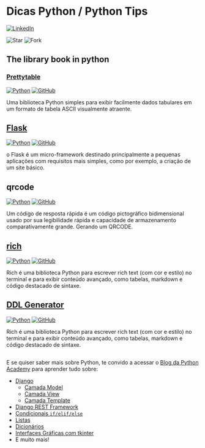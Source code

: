 # Dicas Python / Python Tips

[![LinkedIn](https://img.shields.io/badge/LinkedIn-Erickson_Lopes%20-blue)](https://www.linkedin.com/in/ericksonlopes/)

![Star](https://img.shields.io/github/stars/Erickson-lopes-dev/Dica_Python_Linkedin?style=social)
![Fork](https://img.shields.io/github/forks/Erickson-lopes-dev/Dica_Python_Linkedin?label=Fork&style=social)

## The library book in python

### [Prettytable](https://ptable.readthedocs.io/en/latest/tutorial.html)

[![Python](https://img.shields.io/badge/-PyPI-3776AB?&logo=PyPI&logoColor=FFFFFF)](https://pypi.org/project/prettytable/)
[![GitHub](https://img.shields.io/badge/-GitHub-3776AB?&logo=GitHub&logoColor=FFFFFF)](https://github.com/jazzband/prettytable)

Uma biblioteca Python simples para exibir facilmente dados tabulares em um formato de tabela ASCII visualmente atraente.

## [Flask](https://pypi.org/project/Flask/)

[![Python](https://img.shields.io/badge/-PyPI-3776AB?&logo=PyPI&logoColor=FFFFFF)](https://pypi.org/project/Flask/)
[![GitHub](https://img.shields.io/badge/-GitHub-3776AB?&logo=GitHub&logoColor=FFFFFF)](https://github.com/pallets/flask)

o Flask é um micro-framework destinado principalmente a pequenas aplicações com requisitos mais simples, como por
exemplo, a criação de um site básico.

## qrcode

[![Python](https://img.shields.io/badge/-PyPI-3776AB?&logo=PyPI&logoColor=FFFFFF)](https://pypi.org/project/qrcode/)
[![GitHub](https://img.shields.io/badge/-GitHub-3776AB?&logo=GitHub&logoColor=FFFFFF)](https://github.com/lincolnloop/python-qrcode)

Um código de resposta rápida é um código pictográfico bidimensional usado por sua legibilidade rápida e capacidade de
armazenamento comparativamente grande. Gerando um QRCODE.

## [rich](https://rich.readthedocs.io/en/stable/)

[![Python](https://img.shields.io/badge/-PyPI-3776AB?&logo=PyPI&logoColor=FFFFFF)](https://pypi.org/project/rich/)
[![GitHub](https://img.shields.io/badge/-GitHub-3776AB?&logo=GitHub&logoColor=FFFFFF)](https://github.com/Textualize/rich)

Rich é uma biblioteca Python para escrever rich text (com cor e estilo) no terminal e para exibir conteúdo avançado,
como tabelas, markdown e código destacado de sintaxe.

## [DDL Generator](https://rich.readthedocs.io/en/stable/)

[![Python](https://img.shields.io/badge/-PyPI-3776AB?&logo=PyPI&logoColor=FFFFFF)](https://pypi.org/project/ddlgenerator/)
[![GitHub](https://img.shields.io/badge/-GitHub-3776AB?&logo=GitHub&logoColor=FFFFFF)](https://github.com/catherinedevlin/ddl-generator)

Rich é uma biblioteca Python para escrever rich text (com cor e estilo) no terminal e para exibir conteúdo avançado,
como tabelas, markdown e código destacado de sintaxe.

## 

E se quiser saber mais sobre Python, te convido a acessar o [Blog da Python Academy](https://pythonacademy.com.br/blog/) para aprender tudo sobre:
 - [Django](https://pythonacademy.com.br/blog/desenvolvimento-web-com-python-e-django-introducao)
 	- [Camada Model](https://pythonacademy.com.br/blog/desenvolvimento-web-com-python-e-django-model)
 	- [Camada View](https://pythonacademy.com.br/blog/desenvolvimento-web-com-python-e-django-view)
 	- [Camada Template](https://pythonacademy.com.br/blog/desenvolvimento-web-com-python-e-django-template)
 - [Django REST Framework](https://pythonacademy.com.br/blog/construcao-de-apis-com-django-rest-framework)
 - [Condicionais `if/elif/else`](https://pythonacademy.com.br/blog/estruturas-condicionais-no-python)
 - [Listas](https://pythonacademy.com.br/blog/listas-no-python)
 - [Dicionários](https://pythonacademy.com.br/blog/dicts-ou-dicionarios-no-python)
 - [Interfaces Gráficas com tkinter](https://pythonacademy.com.br/blog/interfaces-graficas-com-tkinter-e-python)
 - E muito mais!
